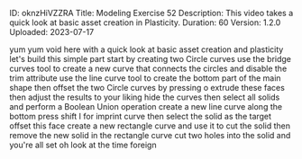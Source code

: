 ID: oknzHiVZZRA
Title: Modeling Exercise 52
Description: This video takes a quick look at basic asset creation in Plasticity.
Duration: 60
Version: 1.2.0
Uploaded: 2023-07-17

yum yum
void here with a quick look at basic
asset creation and plasticity let's
build this simple part start by creating
two Circle curves use the bridge curves
tool to create a new curve that connects
the circles and disable the trim
attribute use the line curve tool to
create the bottom part of the main shape
then offset the two Circle curves by
pressing o
extrude these faces
then adjust the results to your liking
hide the curves then select all solids
and perform a Boolean Union operation
create a new line curve along the bottom
press shift I for imprint curve then
select the solid as the target offset
this face create a new rectangle curve
and use it to cut the solid then remove
the new solid in the rectangle curve cut
two holes into the solid and you're all
set
oh look at the time
foreign
